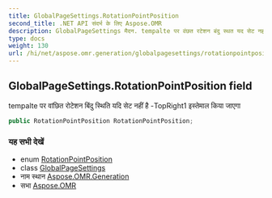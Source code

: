 ```yaml
---
title: GlobalPageSettings.RotationPointPosition
second_title: .NET API संदर्भ के लिए Aspose.OMR
description: GlobalPageSettings मैदन. tempalte पर वंछत रटेशन बंदु स्थत यद सेट नहं है TopRight1 इस्तेमल कय जएग
type: docs
weight: 130
url: /hi/net/aspose.omr.generation/globalpagesettings/rotationpointposition/
---
```

## GlobalPageSettings.RotationPointPosition field

tempalte पर वांछित रोटेशन बिंदु स्थिति यदि सेट नहीं है -TopRight1 इस्तेमाल किया जाएगा

```csharp
public RotationPointPosition RotationPointPosition;
```

### यह सभी देखें

* enum [RotationPointPosition](../../rotationpointposition/)
* class [GlobalPageSettings](../)
* नाम स्थान [Aspose.OMR.Generation](../../globalpagesettings/)
* सभा [Aspose.OMR](../../../)


